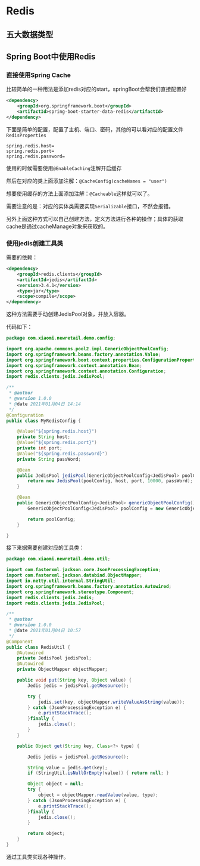 # Redis

## 五大数据类型



## Spring Boot中使用Redis



### 直接使用Spring Cache

比较简单的一种用法是添加redis对应的start，springBoot会帮我们直接配置好

```xml
<dependency>
    <groupId>org.springframework.boot</groupId>
    <artifactId>spring-boot-starter-data-redis</artifactId>
</dependency>
```

下面是简单的配置，配置了主机、端口、密码，其他的可以看对应的配置文件``RedisProperties``

```properties
spring.redis.host=
spring.redis.port=
spring.redis.password=
```

使用的时候需要使用``@EnableCaching``注解开启缓存

然后在对应的类上面添加注解：``@CacheConfig(cacheNames = "user")``

想要使用缓存的方法上面添加注解：``@Cacheable``这样就可以了。

需要注意的是：对应的实体类需要实现``Serializable``接口，不然会报错。

另外上面这种方式可以自己创建方法，定义方法进行各种的操作；具体的获取cache是通过cacheManage对象来获取的。

### 使用jedis创建工具类

需要的依赖：

```xml
<dependency>
    <groupId>redis.clients</groupId>
    <artifactId>jedis</artifactId>
    <version>3.4.1</version>
    <type>jar</type>
    <scope>compile</scope>
</dependency>
```

这种方法需要手动创建JedisPool对象，并放入容器。

代码如下：

```java
package com.xiaomi.newretail.demo.config;

import org.apache.commons.pool2.impl.GenericObjectPoolConfig;
import org.springframework.beans.factory.annotation.Value;
import org.springframework.boot.context.properties.ConfigurationProperties;
import org.springframework.context.annotation.Bean;
import org.springframework.context.annotation.Configuration;
import redis.clients.jedis.JedisPool;

/**
 * @author 
 * @version 1.0.0
 * @date 2021年01月04日 14:14
 */
@Configuration
public class MyRedisConfig {

    @Value("${spring.redis.host}")
    private String host;
    @Value("${spring.redis.port}")
    private int port;
    @Value("${spring.redis.password}")
    private String passWord;

    @Bean
    public JedisPool jedisPool(GenericObjectPoolConfig<JedisPool> poolConfig) {
        return new JedisPool(poolConfig, host, port, 10000, passWord);
    }

    @Bean
    public GenericObjectPoolConfig<JedisPool> genericObjectPoolConfig() {
        GenericObjectPoolConfig<JedisPool> poolConfig = new GenericObjectPoolConfig<>();

        return poolConfig;
    }

}
```

接下来据需要创建对应的工具类：

```java
package com.xiaomi.newretail.demo.util;

import com.fasterxml.jackson.core.JsonProcessingException;
import com.fasterxml.jackson.databind.ObjectMapper;
import io.netty.util.internal.StringUtil;
import org.springframework.beans.factory.annotation.Autowired;
import org.springframework.stereotype.Component;
import redis.clients.jedis.Jedis;
import redis.clients.jedis.JedisPool;

/**
 * @author 
 * @version 1.0.0
 * @date 2021年01月04日 10:57
 */
@Component
public class RedisUtil {
    @Autowired
    private JedisPool jedisPool;
    @Autowired
    private ObjectMapper objectMapper;

    public void put(String key, Object value) {
        Jedis jedis = jedisPool.getResource();

        try {
            jedis.set(key, objectMapper.writeValueAsString(value));
        } catch (JsonProcessingException e) {
            e.printStackTrace();
        }finally {
            jedis.close();
        }
    }

    public Object get(String key, Class<?> type) {

        Jedis jedis = jedisPool.getResource();

        String value = jedis.get(key);
        if (StringUtil.isNullOrEmpty(value)) { return null; }

        Object object = null;
        try {
            object = objectMapper.readValue(value, type);
        } catch (JsonProcessingException e) {
            e.printStackTrace();
        }finally {
            jedis.close();
        }

        return object;
    }
}
```

通过工具类实现各种操作。
